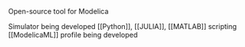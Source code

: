 Open-source tool for Modelica

Simulator being developed
[[Python]], [[JULIA]], [[MATLAB]] scripting
[[ModelicaML]] profile being developed
